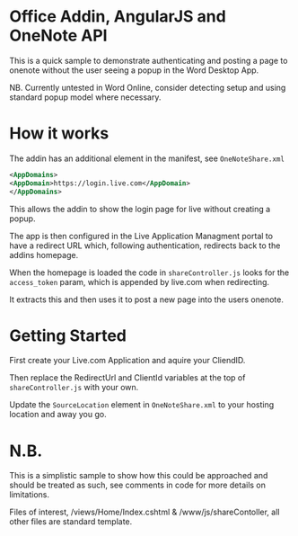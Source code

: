 # Office Addin, AngularJS and OneNote API

This is a quick sample to demonstrate authenticating and posting a page to onenote
without the user seeing a popup in the Word Desktop App. 

NB. Currently untested in Word Online, consider detecting setup and using standard popup model where necessary.  

How it works
==================

The addin has an additional element in the manifest, see `OneNoteShare.xml`

```xml
<AppDomains>
<AppDomain>https://login.live.com</AppDomain>
</AppDomains>

```
   
This allows the addin to show the login page for live without creating a popup. 

The app is then configured in the Live Application Managment portal to have a redirect URL which, following authentication, redirects back to the addins homepage. 

When the homepage is loaded the code in `shareController.js` looks for the
 `access_token` param, which is appended by live.com when redirecting. 

It extracts this and then uses it to post a new page into the users onenote. 

Getting Started
=================

First create your Live.com Application and aquire your CliendID. 

Then replace the RedirectUrl and ClientId variables at the top of `shareController.js` with your own. 

Update the `SourceLocation` element in `OneNoteShare.xml` to your hosting location and away you go. 

N.B.
========

This is a simplistic sample to show how this could be approached and should be treated as such, see comments in code for more details on limitations. 

Files of interest, /views/Home/Index.cshtml & /www/js/shareContoller, all other files are standard template. 
